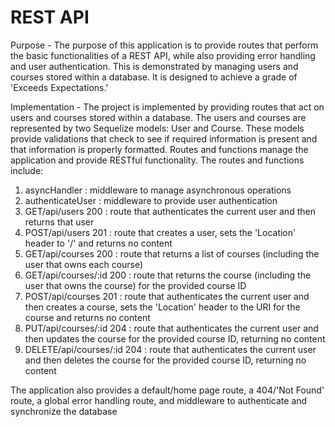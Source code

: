 # REST API

Purpose  - The purpose of this application is to provide routes that perform
the basic functionalities of a REST API, while also providing error handling
and user authentication. This is demonstrated by managing users and courses
stored within a database. It is designed to achieve a grade of 'Exceeds Expectations.'

Implementation - The project is implemented by providing routes that act on
users and courses stored within a database. The users and courses are
represented by two Sequelize models: User and Course. These models provide
validations that check to see if required information is present and that
information is properly formatted. Routes and functions manage the application
and provide RESTful functionality. The routes and functions include:
1. asyncHandler : middleware to manage asynchronous operations
2. authenticateUser : middleware to provide user authentication
3. GET/api/users 200 : route that authenticates the current user and then returns that user
4. POST/api/users 201 : route that creates a user, sets the 'Location' header to '/' and returns no content
5. GET/api/courses 200 : route that returns a list of courses (including the user that owns each course)
6. GET/api/courses/:id 200 : route that returns the course (including the user that owns the course) for the provided course ID
7. POST/api/courses 201 : route that authenticates the current user and then creates a course, sets the 'Location' header to the URI for the course and returns no content
8. PUT/api/courses/:id 204 : route that authenticates the current user and then updates the course for the provided course ID, returning no content
9. DELETE/api/courses/:id 204 : route that authenticates the current user and then deletes the course for the provided course ID, returning no content

The application also provides a default/home page route, a 404/'Not Found' route, a global error handling route, and middleware to authenticate and synchronize the database

